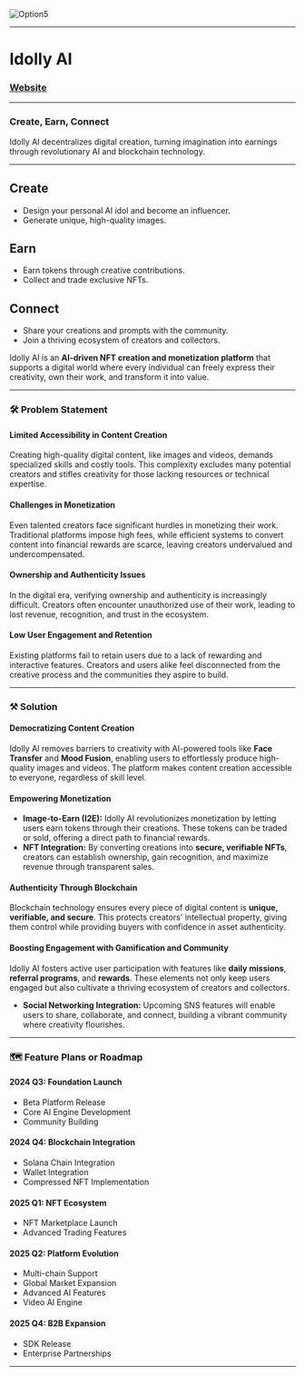 ![Option5](https://github.com/user-attachments/assets/b63d5d77-8d85-4aaf-b05c-10dcffcedb70)

---

# Idolly AI

### [Website](https://idolly.ai/home)

---

### Create, Earn, Connect

Idolly AI decentralizes digital creation, turning imagination into earnings through revolutionary AI and blockchain technology.

---

## Create

- Design your personal AI idol and become an influencer.  
- Generate unique, high-quality images.

## Earn

- Earn tokens through creative contributions.  
- Collect and trade exclusive NFTs.

## Connect

- Share your creations and prompts with the community.  
- Join a thriving ecosystem of creators and collectors.

Idolly AI is an **AI-driven NFT creation and monetization platform** that supports a digital world where every individual can freely express their creativity, own their work, and transform it into value.

---

### 🛠️ Problem Statement

#### Limited Accessibility in Content Creation

Creating high-quality digital content, like images and videos, demands specialized skills and costly tools. This complexity excludes many potential creators and stifles creativity for those lacking resources or technical expertise.

#### Challenges in Monetization

Even talented creators face significant hurdles in monetizing their work. Traditional platforms impose high fees, while efficient systems to convert content into financial rewards are scarce, leaving creators undervalued and undercompensated.

#### Ownership and Authenticity Issues

In the digital era, verifying ownership and authenticity is increasingly difficult. Creators often encounter unauthorized use of their work, leading to lost revenue, recognition, and trust in the ecosystem.

#### Low User Engagement and Retention

Existing platforms fail to retain users due to a lack of rewarding and interactive features. Creators and users alike feel disconnected from the creative process and the communities they aspire to build.

---

### ⚒️ Solution

#### Democratizing Content Creation

Idolly AI removes barriers to creativity with AI-powered tools like **Face Transfer** and **Mood Fusion**, enabling users to effortlessly produce high-quality images and videos. The platform makes content creation accessible to everyone, regardless of skill level.

#### Empowering Monetization

- **Image-to-Earn (I2E):** Idolly AI revolutionizes monetization by letting users earn tokens through their creations. These tokens can be traded or sold, offering a direct path to financial rewards.  
- **NFT Integration:** By converting creations into **secure, verifiable NFTs**, creators can establish ownership, gain recognition, and maximize revenue through transparent sales.

#### Authenticity Through Blockchain

Blockchain technology ensures every piece of digital content is **unique, verifiable, and secure**. This protects creators' intellectual property, giving them control while providing buyers with confidence in asset authenticity.

#### Boosting Engagement with Gamification and Community

Idolly AI fosters active user participation with features like **daily missions**, **referral programs**, and **rewards**. These elements not only keep users engaged but also cultivate a thriving ecosystem of creators and collectors.  

- **Social Networking Integration:** Upcoming SNS features will enable users to share, collaborate, and connect, building a vibrant community where creativity flourishes.

---

### 🗺️ Feature Plans or Roadmap

#### **2024 Q3: Foundation Launch**

- Beta Platform Release  
- Core AI Engine Development  
- Community Building  

#### **2024 Q4: Blockchain Integration**

- Solana Chain Integration  
- Wallet Integration  
- Compressed NFT Implementation  

#### **2025 Q1: NFT Ecosystem**

- NFT Marketplace Launch  
- Advanced Trading Features  

#### **2025 Q2: Platform Evolution**

- Multi-chain Support  
- Global Market Expansion  
- Advanced AI Features  
- Video AI Engine  

#### **2025 Q4: B2B Expansion**

- SDK Release  
- Enterprise Partnerships  

---

